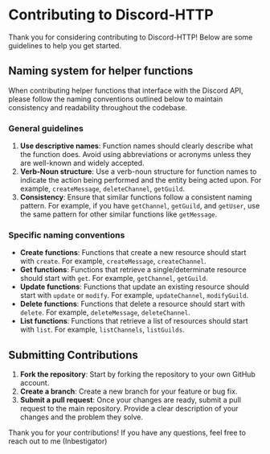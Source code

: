 # Contributing to Discord-HTTP

Thank you for considering contributing to Discord-HTTP! Below are some guidelines to help you get started.

## Naming system for helper functions

When contributing helper functions that interface with the Discord API, please follow the naming conventions outlined below to maintain consistency and readability throughout the codebase.

### General guidelines

1. **Use descriptive names**: Function names should clearly describe what the function does. Avoid using abbreviations or acronyms unless they are well-known and widely accepted.
2. **Verb-Noun structure**: Use a verb-noun structure for function names to indicate the action being performed and the entity being acted upon. For example, `createMessage`, `deleteChannel`, `getGuild`.
3. **Consistency**: Ensure that similar functions follow a consistent naming pattern. For example, if you have `getChannel`, `getGuild`, and `getUser`, use the same pattern for other similar functions like `getMessage`.

### Specific naming conventions

- **Create functions**: Functions that create a new resource should start with `create`. For example, `createMessage`, `createChannel`.
- **Get functions**: Functions that retrieve a single/determinate resource should start with `get`. For example, `getChannel`, `getGuild`.
- **Update functions**: Functions that update an existing resource should start with `update` or `modify`. For example, `updateChannel`, `modifyGuild`.
- **Delete functions**: Functions that delete a resource should start with `delete`. For example, `deleteMessage`, `deleteChannel`.
- **List functions**: Functions that retrieve a list of resources should start with `list`. For example, `listChannels`, `listGuilds`.

## Submitting Contributions

1. **Fork the repository**: Start by forking the repository to your own GitHub account.
2. **Create a branch**: Create a new branch for your feature or bug fix.
3. **Submit a pull request**: Once your changes are ready, submit a pull request to the main repository. Provide a clear description of your changes and the problem they solve.

Thank you for your contributions! If you have any questions, feel free to reach out to me (Inbestigator)

